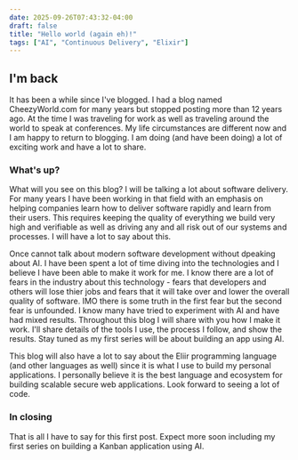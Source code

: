 ```yaml
---
date: 2025-09-26T07:43:32-04:00
draft: false
title: "Hello world (again eh)!"
tags: ["AI", "Continuous Delivery", "Elixir"]
---
```


## I'm back

It has been a while since I've blogged. I had a blog named CheezyWorld.com
for many years but stopped posting more than 12 years ago. At the time I was traveling for work as well as traveling around the world to speak at conferences. My life circumstances are different now and I am happy to return to blogging. I am doing (and have been doing) a lot of exciting work and have a lot to share.

### What's up?

What will you see on this blog? I will be talking a lot about software delivery. For many years I have been working in that field with an emphasis on helping companies learn how to deliver software rapidly and learn from their users. This requires keeping the quality of everything we build very high and verifiable as well as driving any and all risk out of our systems and processes. I will have a lot to say about this.

Once cannot talk about modern software development without dpeaking about AI. I have been spent a lot of time diving into the technologies and I believe I have been able to make it work for me. I know there are a lot of fears in the industry about this technology - fears that developers and others will lose thier jobs and fears that it will take over and lower the overall quality of software. IMO there is some truth in the first fear but the second fear is unfounded. I know many have tried to experiment with AI and have had mixed results. Throughout this blog I will share with you how I make it work. I'll share details of the tools I use, the process I follow, and show the results. Stay tuned as my first series will be about building an app using AI.

This blog will also have a lot to say about the Eliir programming language (and other languages as well) since it is what I use to build my personal applications. I personally believe it is the best language and ecosystem for building scalable secure web applications. Look forward to seeing a lot of code.

### In closing

That is all I have to say for this first post. Expect more soon including my first series on building a Kanban application using AI.